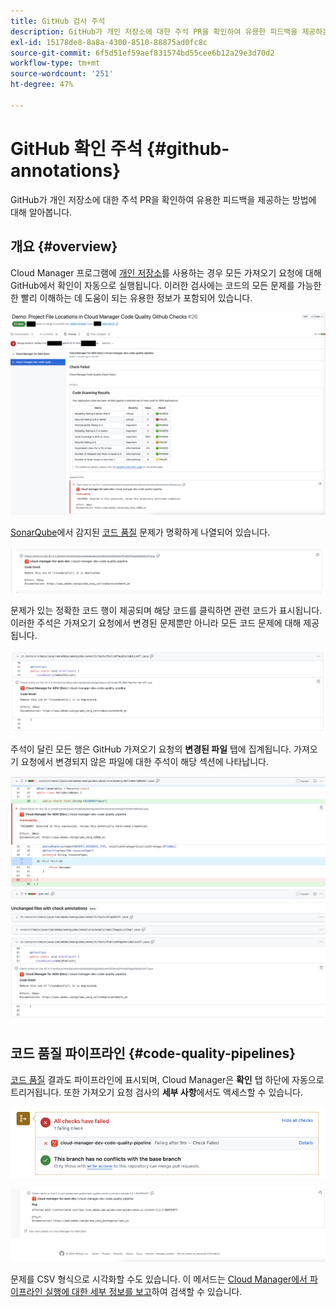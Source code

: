 ```yaml
---
title: GitHub 검사 주석
description: GitHub가 개인 저장소에 대한 주석 PR을 확인하여 유용한 피드백을 제공하는 방법에 대해 알아봅니다.
exl-id: 15178de8-8a8a-4300-8510-88875ad0fc8c
source-git-commit: 6f5d51ef59aef831574bd55cee6b12a29e3d70d2
workflow-type: tm+mt
source-wordcount: '251'
ht-degree: 47%

---
```



# GitHub 확인 주석 {#github-annotations}

GitHub가 개인 저장소에 대한 주석 PR을 확인하여 유용한 피드백을 제공하는 방법에 대해 알아봅니다.

## 개요 {#overview}

Cloud Manager 프로그램에 [개인 저장소](private-repositories.md)를 사용하는 경우 모든 가져오기 요청에 대해 GitHub에서 확인이 자동으로 실행됩니다. 이러한 검사에는 코드의 모든 문제를 가능한 한 빨리 이해하는 데 도움이 되는 유용한 정보가 포함되어 있습니다.

![GitHub 검사 주석의 예](assets/github-check-annotations.png)

[SonarQube](/help/using/custom-code-quality-rules.md)에서 감지된 [코드 품질](/help/using/code-quality-testing.md) 문제가 명확하게 나열되어 있습니다.

![코드 문제 주석의 예](assets/github-check-annotations-example.png)

문제가 있는 정확한 코드 행이 제공되며 해당 코드를 클릭하면 관련 코드가 표시됩니다. 이러한 주석은 가져오기 요청에서 변경된 문제뿐만 아니라 모든 코드 문제에 대해 제공됩니다.

![코드 문제 주석의 예](assets/github-check-annotations-example-code.png)

주석이 달린 모든 행은 GitHub 가져오기 요청의 **변경된 파일** 탭에 집계됩니다. 가져오기 요청에서 변경되지 않은 파일에 대한 주석이 해당 섹션에 나타납니다.

![변경된 파일 탭 주석의 예](assets/github-check-annotations-files-changed.png)

## 코드 품질 파이프라인 {#code-quality-pipelines}

[코드 품질](/help/using/code-quality-testing.md) 결과도 파이프라인에 표시되며, Cloud Manager은 **확인** 탭 하단에 자동으로 트리거됩니다. 또한 가져오기 요청 검사의 **세부 사항**&#x200B;에서도 액세스할 수 있습니다.

![주석의 예](assets/github-check-annotations-code-quality.png)

![주석의 예](assets/github-check-annotations-code-quality-2.png)

문제를 CSV 형식으로 시각화할 수도 있습니다. 이 메서드는 [Cloud Manager에서 파이프라인 실행에 대한 세부 정보를 보고](/help/using/managing-pipelines.md)하여 검색할 수 있습니다.

